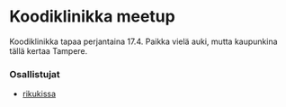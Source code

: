 # Koodiklinikka meetup

Koodiklinikka tapaa perjantaina 17.4. Paikka vielä auki, mutta kaupunkina tällä kertaa Tampere.

### Osallistujat
* [rikukissa](https://github.com/rikukissa)
